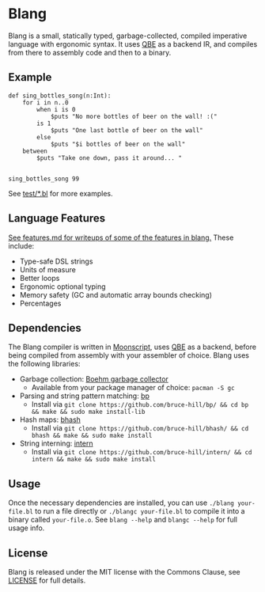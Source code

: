 # Blang

Blang is a small, statically typed, garbage-collected, compiled imperative
language with ergonomic syntax. It uses [QBE](https://c9x.me/compile/) as a
backend IR, and compiles from there to assembly code and then to a binary.

## Example

```
def sing_bottles_song(n:Int):
    for i in n..0
        when i is 0
            $puts "No more bottles of beer on the wall! :("
        is 1
            $puts "One last bottle of beer on the wall"
        else
            $puts "$i bottles of beer on the wall"
    between
        $puts "Take one down, pass it around... "


sing_bottles_song 99
```

See [test/\*.bl](test/) for more examples.

## Language Features

[See features.md for writeups of some of the features in blang.](features.md) These include:

- Type-safe DSL strings
- Units of measure
- Better loops
- Ergonomic optional typing
- Memory safety (GC and automatic array bounds checking)
- Percentages

## Dependencies

The Blang compiler is written in [Moonscript](https://moonscript.org), uses
[QBE](https://c9x.me/compile/) as a backend, before being compiled from
assembly with your assembler of choice. Blang uses the following libraries:

- Garbage collection: [Boehm garbage collector](https://www.hboehm.info/gc/)
    - Available from your package manager of choice: `pacman -S gc`
- Parsing and string pattern matching: [bp](https://github.com/bruce-hill/bp/)
    - Install via `git clone https://github.com/bruce-hill/bp/ && cd bp && make && sudo make install-lib`
- Hash maps: [bhash](https://github.com/bruce-hill/bhash/)
    - Install via `git clone https://github.com/bruce-hill/bhash/ && cd bhash && make && sudo make install`
- String interning: [intern](https://github.com/bruce-hill/intern/)
    - Install via `git clone https://github.com/bruce-hill/intern/ && cd intern && make && sudo make install`

## Usage

Once the necessary dependencies are installed, you can use `./blang
your-file.bl` to run a file directly or `./blangc your-file.bl` to compile it
into a binary called `your-file.o`. See `blang --help` and `blangc --help` for
full usage info.

## License

Blang is released under the MIT license with the Commons Clause, see
[LICENSE](LICENSE) for full details.
